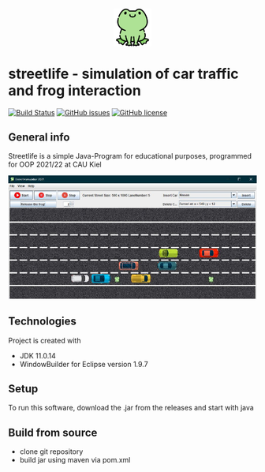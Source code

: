 <p align= "center">
  <img     
       style= "display: block; 
           margin-left: auto;
           margin-right: auto;
           width: 15%;"
       src= https://github.com/baschi29/streetlife/blob/master/images/frog.png 
       alt="frog icon" 
       width="200">
  </img>
</p>

# streetlife - simulation of car traffic and frog interaction
[![Build Status](https://github.com/baschi29/streetlife/actions/workflows/build-workflow.yml/badge.svg?branch=master)](https://github.com/baschi29/streetlife/actions/workflows/build-workflow.yml)
[![GitHub issues](https://img.shields.io/github/issues/baschi29/streetlife)](https://github.com/baschi29/streetlife/issues)
[![GitHub license](https://img.shields.io/github/license/baschi29/streetlife)](https://github.com/baschi29/streetlife/blob/master/LICENSE)

## General info
Streetlife is a simple Java-Program for educational purposes, programmed for OOP 2021/22 at CAU Kiel

![Screenshot main window](https://github.com/baschi29/streetlife/blob/master/images/scshot_mainframe_new.JPG)

## Technologies
Project is created with
* JDK 11.0.14
* WindowBuilder for Eclipse version 1.9.7

## Setup
To run this software, download the .jar from the releases and start with java

## Build from source
- clone git repository
- build jar using maven via pom.xml
